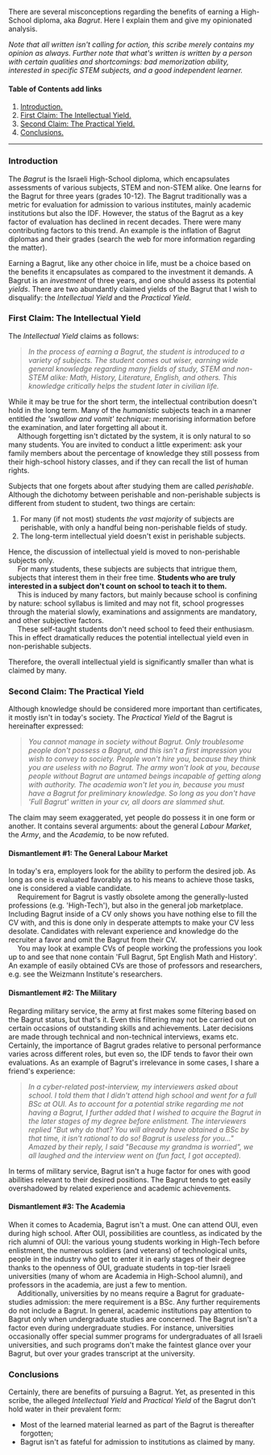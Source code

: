 There are several misconceptions regarding the benefits of earning a High-School diploma, aka *Bagrut*. Here I explain them and give my opinionated analysis.

*Note that all written isn't calling for action, this scribe merely contains my opinion as always. Further note that what's written is written by a person with certain qualities and shortcomings: bad memorization ability, interested in specific STEM subjects, and a good independent learner.*

#### Table of Contents add links
1. [Introduction.](#introduction)
2. [First Claim: The Intellectual Yield.](https://github.com/PonderingMira/LandOfPonder/new/main/Youngling#first-claim-the-intellectual-yield)
3. [Second Claim: The Practical Yield.](https://github.com/PonderingMira/LandOfPonder/new/main/Youngling#second-claim-the-practical-yield)
4. [Conclusions.](https://github.com/PonderingMira/LandOfPonder/new/main/Youngling#conclusions)
---

### Introduction
The *Bagrut* is the Israeli High-School diploma, which encapsulates assessments of various subjects, STEM and non-STEM alike. One learns for the Bagrut for three years (grades 10-12). The Bagrut traditionally was a metric for evaluation for admission to various institutes, mainly academic institutions but also the IDF. However, the status of the Bagrut as a key factor of evaluation has declined in recent decades. There were many contributing factors to this trend. An example is the inflation of Bagrut diplomas and their grades (search the web for more information regarding the matter).

Earning a Bagrut, like any other choice in life, must be a choice based on the benefits it encapsulates as compared to the investment it demands. A Bagrut is an *investment* of three years, and one should assess its potential *yields*. There are two abundantly claimed yields of the Bagrut that I wish to disqualify: the *Intellectual Yield* and the *Practical Yield*.

### First Claim: The Intellectual Yield
The *Intellectual Yield* claims as follows:

>*In the process of earning a Bagrut, the student is introduced to a variety of subjects. The student comes out wiser, earning wide general knowledge regarding many fields of study, STEM and non-STEM alike: Math, History, Literature, English, and others. This knowledge critically helps the student later in civilian life.*

While it may be true for the short term, the intellectual contribution doesn't hold in the long term. Many of the *humanistic* subjects teach in a manner entitled *the 'swallow and vomit' technique*: memorising information before the examination, and later forgetting all about it. 
\
&emsp; Although forgetting isn't dictated by the system, it is only natural to so many students. You are invited to conduct a little experiment: ask your family members about the percentage of knowledge they still possess from their high-school history classes, and if they can recall the list of human rights.

Subjects that one forgets about after studying them are called *perishable*. Although the dichotomy between perishable and non-perishable subjects is different from student to student, two things are certain: 
1. For many (if not most) students *the vast majority* of subjects are perishable, with only a handful being non-perishable fields of study.
2. The long-term intellectual yield doesn't exist in perishable subjects.

Hence, the discussion of intellectual yield is moved to non-perishable subjects only.
\
&emsp; For many students, these subjects are subjects that intrigue them, subjects that interest them in their free time. **Students who are truly interested in a subject don't count on school to teach it to them.**
\
&emsp; This is induced by many factors, but mainly because school is confining by nature: school syllabus is limited and may not fit, school progresses through the material slowly, examinations and assignments are mandatory, and other subjective factors. 
\
&emsp; These self-taught students don't need school to feed their enthusiasm. This in effect dramatically reduces the potential intellectual yield even in non-perishable subjects.

Therefore, the overall intellectual yield is significantly smaller than what is claimed by many.

### Second Claim: The Practical Yield
Although knowledge should be considered more important than certificates, it mostly isn't in today's society. The *Practical Yield* of the Bagrut is hereinafter expressed:
>*You cannot manage in society without Bagrut. Only troublesome people don't possess a Bagrut, and this isn't a first impression you wish to convey to society. People won't hire you, because they think you are useless with no Bagrut. The army won't look at you, because people without Bagrut are untamed beings incapable of getting along with authority. The academia won't let you in, because you must have a Bagrut for preliminary knowledge. So long as you don't have 'Full Bagrut' written in your cv, all doors are slammed shut.*

The claim may seem exaggerated, yet people do possess it in one form or another. It contains several arguments: about the general *Labour Market*, the *Army*, and the *Academia*, to be now refuted.

#### Dismantlement #1: The General Labour Market
In today's era, employers look for the ability to perform the desired job. As long as one is evaluated favorably as to his means to achieve those tasks, one is considered a viable candidate. 
\
&emsp; Requirement for Bagrut is vastly obsolete among the generally-lusted professions (e.g. 'High-Tech'), but also in the general job marketplace. Including Bagrut inside of a CV only shows you have nothing else to fill the CV with, and this is done only in desperate attempts to make your CV less desolate. Candidates with relevant experience and knowledge do the recruiter a favor and omit the Bagrut from their CV. 
\
&emsp; You may look at example CVs of people working the professions you look up to and see that none contain 'Full Bagrut, 5pt English Math and History'. An example of easily obtained CVs are those of professors and researchers, e.g. see the Weizmann Institute's researchers.

#### Dismantlement #2: The Military
Regarding military service, the army at first makes some filtering based on the Bagrut status, but that's it. Even this filtering may not be carried out on certain occasions of outstanding skills and achievements. Later decisions are made through technical and non-technical interviews, exams etc. Certainly, the importance of Bagrut grades relative to personal performance varies across different roles, but even so, the IDF tends to favor their own evaluations. As an example of Bagrut's irrelevance in some cases, I share a friend's experience: 
>*In a cyber-related post-interview, my interviewers asked about school. I told them that I didn't attend high school and went for a full BSc at OUI. As to account for a potential strike regarding me not having a Bagrut, I further added that I wished to acquire the Bagrut in the later stages of my degree before enlistment. The interviewers replied "But why do that? You will already have obtained a BSc by that time, it isn't rational to do so! Bagrut is useless for you..." Amazed by their reply, I said "Because my grandma is worried", we all laughed and the interview went on (fun fact, I got accepted).*

In terms of military service, Bagrut isn't a huge factor for ones with good abilities relevant to their desired positions. The Bagrut tends to get easily overshadowed by related experience and academic achievements.

#### Dismantlement #3: The Academia
When it comes to Academia, Bagrut isn't a must. One can attend OUI, even during high school. After OUI, possibilities are countless, as indicated by the rich alumni of OUI: the various young students working in High-Tech before enlistment, the numerous soldiers (and veterans) of technological units, people in the industry who get to enter it in early stages of their degree thanks to the openness of OUI, graduate students in top-tier Israeli universities (many of whom are Academia in High-School alumni), and professors in the academia, are just a few to mention.
\
&emsp; Additionally, universities by no means require a Bagrut for graduate-studies admission: the mere requirement is a BSc. Any further requirements do not include a Bagrut. In general, academic institutions pay attention to Bagrut only when undergraduate studies are concerned. The Bagrut isn't a factor even during undergraduate studies. For instance, universities occasionally offer special summer programs for undergraduates of all Israeli universities, and such programs don't make the faintest glance over your Bagrut, but over your grades transcript at the university.

### Conclusions
Certainly, there are benefits of pursuing a Bagrut. Yet, as presented in this scribe, the alleged *Intellectual Yield* and *Practical Yield* of the Bagrut don't hold water in their prevalent form: 
* Most of the learned material learned as part of the Bagrut is thereafter forgotten;
* Bagrut isn't as fateful for admission to institutions as claimed by many.
